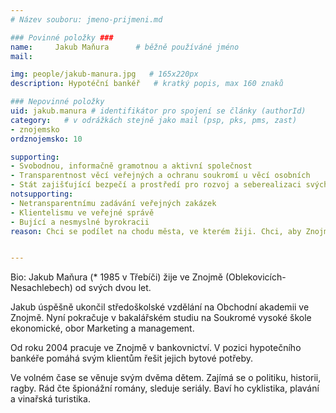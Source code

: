 ```yaml
---
# Název souboru: jmeno-prijmeni.md

### Povinné položky ###
name:     Jakub Maňura  	# běžně používáné jméno
mail:

img: people/jakub-manura.jpg   # 165x220px
description: Hypotéční bankéř	# kratký popis, max 160 znaků

### Nepovinné položky
uid: jakub.manura # identifikátor pro spojení se články (authorId)
category: 	# v odrážkách stejně jako mail (psp, pks, pms, zast)
- znojemsko
ordznojemsko: 10

supporting:
- Svobodnou, informačně gramotnou a aktivní společnost
- Transparentnost věcí veřejných a ochranu soukromí u věcí osobních
- Stát zajišťující bezpečí a prostředí pro rozvoj a seberealizaci svých občanů
notsupporting:
- Netransparentnímu zadávání veřejných zakázek
- Klientelismu ve veřejné správě
- Bující a nesmyslné byrokracii
reason: Chci se podílet na chodu města, ve kterém žiji. Chci, aby Znojmo bylo přívětivým místem pro život pro všechny jeho obyvatele, včetně obyvatel příměstských částí. Z pohodlí domova, toho lze dosáhnout jen těžko.


---
```


Bio:
Jakub Maňura (\* 1985 v Třebíči) žije ve Znojmě (Oblekovicích-Nesachlebech) od svých dvou let.

Jakub úspěšně ukončil středoškolské vzdělání na Obchodní akademii ve Znojmě. Nyní pokračuje v bakalářském studiu na Soukromé vysoké škole ekonomické, obor Marketing a management.

Od roku 2004 pracuje ve Znojmě v bankovnictví. V pozici hypotečního bankéře pomáhá svým klientům řešit jejich bytové potřeby.

Ve volném čase se věnuje svým dvěma dětem. Zajímá se o politiku, historii, ragby. Rád čte špionážní romány, sleduje seriály. Baví ho cyklistika, plavání a vinařská turistika.
